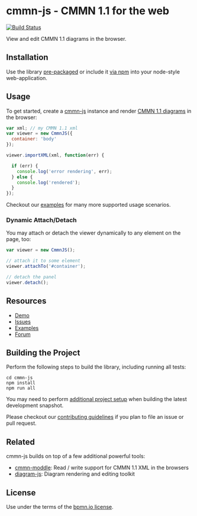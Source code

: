 # cmmn-js - CMMN 1.1 for the web

[![Build Status](https://travis-ci.org/bpmn-io/cmmn-js.svg?branch=master)](https://travis-ci.org/bpmn-io/cmmn-js)

View and edit CMMN 1.1 diagrams in the browser.


## Installation

Use the library [pre-packaged](https://github.com/bpmn-io/cmmn-js-examples/tree/master/pre-packaged)
or include it [via npm](https://github.com/bpmn-io/cmmn-js-examples/tree/master/bundling)
into your node-style web-application.

## Usage

To get started, create a [cmmn-js](https://github.com/bpmn-io/cmmn-js) instance
and render [CMMN 1.1 diagrams](http://www.omg.org/spec/CMMN/1.1/) in the browser:

```javascript
var xml; // my CMMN 1.1 xml
var viewer = new CmmnJS({
  container: 'body'
});

viewer.importXML(xml, function(err) {

  if (err) {
    console.log('error rendering', err);
  } else {
    console.log('rendered');
  }
});
```

Checkout our [examples](https://github.com/bpmn-io/cmmn-js-examples) for many
more supported usage scenarios.


### Dynamic Attach/Detach

You may attach or detach the viewer dynamically to any element on the page, too:

```javascript
var viewer = new CmmnJS();

// attach it to some element
viewer.attachTo('#container');

// detach the panel
viewer.detach();
```


## Resources

*   [Demo](http://demo.bpmn.io/cmmn)
*   [Issues](https://github.com/bpmn-io/cmmn-js/issues)
*   [Examples](https://github.com/bpmn-io/cmmn-js-examples)
*   [Forum](https://forum.bpmn.io)


## Building the Project

Perform the following steps to build the library, including running all tests:

```
cd cmmn-js
npm install
npm run all
```

You may need to perform [additional project setup](./docs/project/SETUP.md) when
building the latest development snapshot.

Please checkout our [contributing guidelines](./CONTRIBUTING.md) if you plan to
file an issue or pull request.


## Related

cmmn-js builds on top of a few additional powerful tools:

* [cmmn-moddle](https://github.com/bpmn-io/cmmn-moddle): Read / write support for CMMN 1.1 XML in the browsers
* [diagram-js](https://github.com/bpmn-io/diagram-js): Diagram rendering and editing toolkit


## License

Use under the terms of the [bpmn.io license](http://bpmn.io/license).
